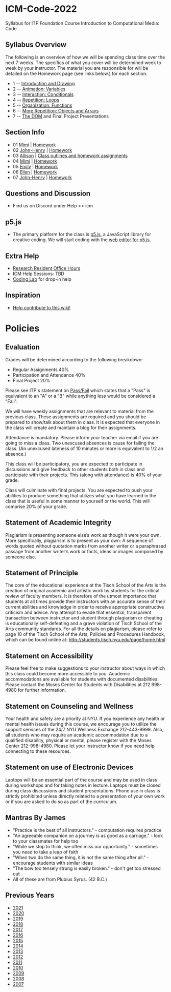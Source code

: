 # ICM-Code-2022
Syllabus for ITP Foundation Course Introduction to Computational Media: Code

## Syllabus Overview
The following is an overview of how we will be spending class time over the next 7 weeks. The specifics of what you cover will be determined week to week by your instructor. The material you are responsible for will be detailed on the Homework page (see links below.) for each section.
* 1 -- [Introduction and Drawing](weeks/01_intro.md)
* 2 -- [Animation: Variables](weeks/02_animation.md)
* 3 -- [Interaction: Conditionals](weeks/03_interaction.md)
* 4 -- [Repetition: Loops](weeks/04_loops.md)
* 5 -- [Organization: Functions](weeks/05_functions.md)
* 6 -- [More Repetition: Objects and Arrays](weeks/06_objects.md)
* 7 -- [The DOM](weeks/07_dom.md) and Final Project Presentations

## Section Info
* 01 [Mimi](sections/01_Mimi.md) | [Homework](https://github.com/ITPNYU/ICM-2022-Code/wiki/Homework-MimiY-01)
* 02 [John-Henry](sections/02_JohnHenry.md) | [Homework](https://github.com/ITPNYU/ICM-2022-Code/wiki/Homework-John-Henry-02)
* 03 [Allison](sections/03_Allison.md) | [Class outlines and homework assignments](https://github.com/ITPNYU/ICM-2022-Code/wiki/Homework-Allison)
* 04 [Mimi](sections/04_Mimi.md) | [Homework](https://github.com/ITPNYU/ICM-2022-Code/wiki/Homework-MimiY-04)
* 05 [Emily](sections/05_Emily.md) | [Homework](https://github.com/ITPNYU/ICM-2022-Code/wiki/Homework-Emily)
* 06 [Ellen](sections/06_Ellen.md) | [Homework](https://github.com/ITPNYU/ICM-2022-Code/wiki/Homework-Ellen-06)
* 07 [John-Henry](sections/07_JohnHenry.md) | [Homework](https://github.com/ITPNYU/ICM-2022-Code/wiki/Homework-John-Henry-07)

## Questions and Discussion
- Find us on Discord under Help >> icm

## p5.js
- The primary platform for the class is [p5.js](http://www.p5js.org/), a JavaScript library for creative coding.  We will start coding with the [web editor for p5.js](https://editor.p5js.org/).

## Extra Help
- [Research Resident Office Hours](https://itp.nyu.edu/help/in-person-help/office-hours/)
- ICM Help Sessions: TBD
- [Coding Lab](https://itp.nyu.edu/help/in-person-help/coding-lab/) for drop-in help

## Inspiration
- [Help contribute to this wiki!](https://github.com/ITPNYU/ICM-2022-Code/wiki/Inspiration)

# Policies

## Evaluation

Grades will be determined according to the following breakdown:
* Regular Assignments 40%
* Participation and Attendance 40%
* Final Project 20%

Please see ITP's statement on [Pass/Fail](http://help.itp.nyu.edu/academic-policies/pass-fail) which states that a "Pass" is equivalent to an "A" or a "B" while anything less would be considered a "Fail".

We will have weekly assignments that are relevant to material from the previous class. These assignments are required and you should be prepared to show/talk about them in class. It is expected that everyone in the class will create and maintain a blog for their assignments.

Attendance is mandatory. Please inform your teacher via email if you are going to miss a class. Two unexcused absences is cause for failing the class. (An unexcused lateness of 10 minutes or more is equivalent to 1/2 an absence.)

This class will be participatory, you are expected to participate in discussions and give feedback to other students both in class and participate with their projects. This (along with attendance) is 40% of your grade.

Class will culminate with final projects. You are expected to push your abilities to produce something that utilizes what you have learned in the class that is useful in some manner to yourself or the world. This will comprise 20% of your grade.

## Statement of Academic Integrity

Plagiarism is presenting someone else’s work as though it were your own. More specifically, plagiarism is to present as your own: A sequence of words quoted without quotation marks from another writer or a paraphrased passage from another writer’s work or facts, ideas or images composed by someone else.

## Statement of Principle

The core of the educational experience at the Tisch School of the Arts is the creation of original academic and artistic work by students for the critical review of faculty members.  It is therefore of the utmost importance that students at all times provide their instructors with an accurate sense of their current abilities and knowledge in order to receive appropriate constructive criticism and advice.  Any attempt to evade that essential, transparent transaction between instructor and student through plagiarism or cheating is educationally self-defeating and a grave violation of Tisch School of the Arts community standards.  For all the details on plagiarism, please refer to page 10 of the Tisch School of the Arts, Policies and Procedures Handbook, which can be found online at: http://students.tisch.nyu.edu/page/home.html

## Statement on Accessibility

Please feel free to make suggestions to your instructor about ways in which this class could become more accessible to you.  Academic accommodations are available for students with documented disabilities. Please contact the Moses Center for Students with Disabilities at 212 998-4980 for further information.

## Statement on Counseling and Wellness

Your health and safety are a priority at NYU. If you experience any health or mental health issues during this course, we encourage you to utilize the support services of the 24/7 NYU Wellness Exchange 212-443-9999. Also, all students who may require an academic accommodation due to a qualified disability, physical or mental, please register with the Moses Center 212-998-4980. Please let your instructor know if you need help connecting to these resources.

## Statement on use of Electronic Devices

Laptops will be an essential part of the course and may be used in class during workshops and for taking notes in lecture. Laptops must be closed during class discussions and student presentations.  Phone use in class is strictly prohibited unless directly related to a presentation of your own work or if you are asked to do so as part of the curriculum.

Mantras By James
----------------
- "Practice is the best of all instructors." - computation requires practice
- "An agreeable companion on a journey is as good as a carriage." - look to your classmates for help too
- "While we stop to think, we often miss our opportunity." - sometimes you need to take a leap of faith
- "When two do the same thing, it is not the same thing after all." - encourage students with similar ideas
- "The bow too tensely strung is easily broken." - don't get too stressed out
- All of these are from Plubius Syrus. (42 B.C.)

Previous Years
--------------
- [2021](https://github.com/ITPNYU/ICM-2021-Code/)
- [2020](https://github.com/ITPNYU/ICM-2020-Code/)
- [2019](https://github.com/ITPNYU/ICM-2019-Code/)
- [2018](https://github.com/ITPNYU/ICM-2018/)
- [2017](https://github.com/ITPNYU/ICM-2017/)
- [2016](https://github.com/ITPNYU/ICM-2016/)
- [2015](https://github.com/ITPNYU/ICM-2015/)
- [2014](https://github.com/ITPNYU/ICM-2014/)
- [2013](https://github.com/ITPNYU/ICM-2013/)
- [2012](http://itp.nyu.edu/varwiki/Syllabus/ICM-All-F12)
- [2011](http://itp.nyu.edu/varwiki/Syllabus/ICM-All-F11)
- [2010](http://itp.nyu.edu/varwiki/Syllabus/ICM-All-F10)
- [2009](http://itp.nyu.edu/varwiki/Syllabus/ICM-All-F09)
- [2008](http://itp.nyu.edu/varwiki/Syllabus/ICM-All-F08)
- [2007](http://itp.nyu.edu/varwiki/Syllabus/ICM-All-F07)
